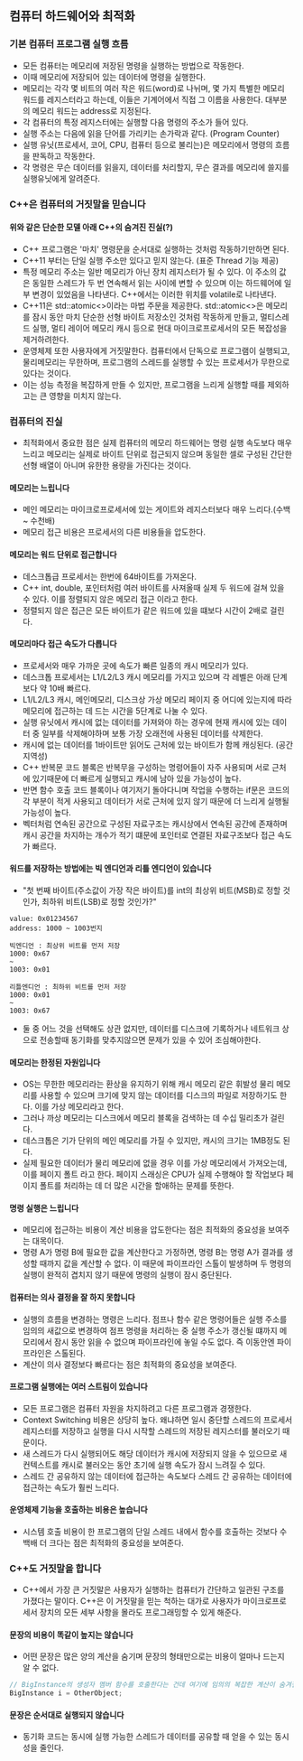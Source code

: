## 컴퓨터 하드웨어와 최적화
### 기본 컴퓨터 프로그램 실행 흐름
* 모든 컴퓨터는 메모리에 저장된 명령을 실행하는 방법으로 작동한다.
* 이때 메모리에 저장되어 있는 데이터에 명령을 실행한다.
* 메모리는 각각 몇 비트의 여러 작은 워드(word)로 나뉘며, 몇 가지 특별한 메모리 워드를 레지스터라고 하는데, 이들은 기계어에서 직접 그 이름을 사용한다. 대부분의 메모리 워드는 address로 지정된다.
* 각 컴퓨터의 특정 레지스터에는 실행할 다음 명령의 주소가 들어 있다.
* 실행 주소는 다음에 읽을 단어를 가리키는 손가락과 같다. (Program Counter)
* 실행 유닛(프로세서, 코어, CPU, 컴퓨터 등으로 불리는)은 메모리에서 명령의 흐름을 판독하고 작동한다.
* 각 명령은 무슨 데이터를 읽을지, 데이터를 처리할지, 무슨 결과를 메모리에 쓸지를 실행유닛에게 알려준다.

### C++은 컴퓨터의 거짓말을 믿습니다
#### 위와 같은 단순한 모델 아래 C++의 숨겨진 진실(?)
* C++ 프로그램은 '마치' 명령문을 순서대로 실행하는 것처럼 작동하기만하면 된다.
* C++11 부터는 단일 실행 주소만 있다고 믿지 않는다. (표준 Thread 기능 제공)
* 특정 메모리 주소는 일반 메모리가 아닌 장치 레지스터가 될 수 있다. 이 주소의 값은 동일한 스레드가 두 번 연속해서 읽는 사이에 변할 수 있으며 이는 하드웨어에 일부 변경이 있었음을 나타낸다. C++에서는 이러한 위치를 volatile로 나타낸다.
* C++11은 std::atomic<>이라는 마법 주문을 제공한다. std::atomic<>은 메모리를 잠시 동안 마치 단순한 선형 바이트 저장소인 것처럼 작동하게 만들고, 멀티스레드 실행, 멀티 레이어 메모리 캐시 등으로 현대 마이크로프로세서의 모든 복잡성을 제거하려한다.
* 운영체제 또한 사용자에게 거짓말한다. 컴퓨터에서 단독으로 프로그램이 실행되고, 물리메모리는 무한하며, 프로그램의 스레드를 실행할 수 있는 프로세서가 무한으로 있다는 것이다.
* 이는 성능 측정을 복잡하게 만들 수 있지만, 프로그램을 느리게 실행할 때를 제외하고는 큰 영향을 미치지 않는다.

### 컴퓨터의 진실
* 최적화에서 중요한 점은 실제 컴퓨터의 메모리 하드웨어는 명령 실행 속도보다 매우 느리고 메모리는 실제로 바이트 단위로 접근되지 않으며 동일한 셀로 구성된 간단한 선형 배열이 아니며 유한한 용량을 가진다는 것이다.

#### 메모리는 느립니다
* 메인 메모리는 마이크로프로세서에 있는 게이트와 레지스터보다 매우 느리다.(수백 ~ 수천배)
* 메모리 접근 비용은 프로세서의 다른 비용들을 압도한다.

#### 메모리는 워드 단위로 접근합니다
* 데스크톱급 프로세서는 한번에 64바이트를 가져온다.
* C++ int, double, 포인터처럼 여러 바이트를 사져올때 실제 두 워드에 걸쳐 있을 수 있다. 이를 정렬되지 않은 메모리 접근 이라고 한다.
* 정렬되지 않은 접근은 모든 바이트가 같은 워드에 있을 떄보다 시간이 2배로 걸린다.

#### 메모리마다 접근 속도가 다릅니다
* 프로세서와 매우 가까운 곳에 속도가 빠른 일종의 캐시 메모리가 있다.
* 데스크톱 프로세서는 L1/L2/L3 캐시 메모리를 가지고 있으며 각 레벨은 아래 단계보다 약 10배 빠르다.
* L1/L2/L3 캐시, 메인메모리, 디스크상 가상 메모리 페이지 중 어디에 있는지에 따라 메모리에 접근하는 데 드는 시간을 5단계로 나눌 수 있다.
* 실행 유닛에서 캐시에 없는 데이터를 가져와야 하는 경우에 현재 캐시에 있는 데이터 중 일부를 삭제해야하며 보통 가장 오래전에 사용된 데이터를 삭제한다.
* 캐시에 없는 데이터를 1바이트만 읽어도 근처에 있는 바이트가 함께 캐싱된다. (공간 지역성)
* C++ 반복문 코드 블록은 반복무을 구성하는 명령어들이 자주 사용되며 서로 근처에 있기때문에 더 빠르게 실행되고 캐시에 남아 있을 가능성이 높다.
* 반면 함수 호출 코드 블록이나 여기저기 돌아다니며 작업을 수행하는 if문은 코드의 각 부분이 적게 사용되고 데이터가 서로 근처에 있지 않기 때문에 더 느리게 실행될 가능성이 높다.
* 벡터처럼 연속된 공간으로 구성된 자료구조는 캐시상에서 연속된 공간에 존재하며 캐시 공간을 차지하는 개수가 적기 떄문에 포인터로 연결된 자료구조보다 접근 속도가 빠르다.

#### 워드를 저장하는 방법에는 빅 엔디언과 리틀 엔디언이 있습니다
* "첫 번째 바이트(주소값이 가장 작은 바이트)를 int의 최상위 비트(MSB)로 정할 것인가, 최하위 비트(LSB)로 정할 것인가?"
```
value: 0x01234567
address: 1000 ~ 1003번지

빅엔디언 : 최상위 비트를 먼저 저장 
1000: 0x67
~
1003: 0x01

리틀엔디언 : 최하위 비트를 먼저 저장
1000: 0x01
~
1003: 0x67
```
* 둘 중 어느 것을 선택해도 상관 없지만, 데이터를 디스크에 기록하거나 네트워크 상으로 전송할때 동기화를 맞추지않으면 문제가 있을 수 있어 조심해야한다.

#### 메모리는 한정된 자원입니다
* OS는 무한한 메모리라는 환상을 유지하기 위해 캐시 메모리 같은 휘발성 물리 메모리를 사용할 수 있으며 크기에 맞지 않는 데이터를 디스크의 파일로 저장하기도 한다. 이를 가상 메모리라고 한다.
* 그러나 까상 메모리는 디스크에서 메모리 블록을 검색하는 데 수십 밀리초가 걸린다.
* 데스크톱은 기가 단위의 메인 메모리를 가질 수 있지만, 캐시의 크기는 1MB정도 된다.
* 실제 필요한 데이터가 물리 메모리에 없을 경우 이를 가상 메모리에서 가져오는데, 이를 페이지 폴트 라고 한다. 페이지 스래싱은 CPU가 실제 수행해야 할 작업보다 페이지 폴트를 처리하는 데 더 많은 시간을 할애하는 문제를 뜻한다.

#### 명령 실행은 느립니다
* 메모리에 접근하는 비용이 계산 비용을 압도한다는 점은 최적화의 중요성을 보여주는 대목이다.
* 명령 A가 명령 B에 필요한 값을 계산한다고 가정하면, 명령 B는 명령 A가 결과를 생성할 때까지 값을 계산할 수 없다. 이 때문에 파이프라인 스톨이 발생하며 두 명령의 실행이 완적히 겹치지 않기 때문에 명령의 실행이 잠시 중단된다.

#### 컴퓨터는 의사 결정을 잘 하지 못합니다
* 실행의 흐름을 변경하는 명령은 느리다. 점프나 함수 같은 명령어들은 실행 주소를 임의의 새값으로 변경하여 점프 명령을 처리하는 중 실행 주소가 갱신될 떄까지 메모리에서 잠시 동안 읽을 수 없으며 파이프라인에 놓일 수도 없다. 즉 이동안엔 파이프라인은 스톨된다.
* 계산이 의사 결정보다 빠르다는 점은 최적화의 중요성을 보여준다.

#### 프로그램 실행에는 여러 스트림이 있습니다
* 모든 프로그램은 컴퓨터 자원을 차지하려고 다른 프로그램과 경쟁한다.
* Context Switching 비용은 상당히 높다. 왜냐하면 일시 중단할 스레드의 프로세서 레지스터를 저장하고 실행을 다시 시작할 스레드의 저장된 레지스터를 불러오기 때문이다.
* 새 스레드가 다시 실행되어도 해당 데이터가 캐시에 저장되지 않을 수 있으므로 새 컨텍스트를 캐시로 불러오는 동안 초기에 실행 속도가 잠시 느려질 수 있다.
* 스레드 간 공유하지 않는 데이터에 접근하는 속도보다 스레드 간 공유하는 데이터에 접근하는 속도가 훨씬 느리다.

#### 운영체제 기능을 호출하는 비용은 높습니다
* 시스템 호출 비용이 한 프로그램의 단일 스레드 내에서 함수를 호출하는 것보다 수백배 더 크다는 점은 최적화의 중요성을 보여준다.

### C++도 거짓말을 합니다
* C++에서 가장 큰 거짓말은 사용자가 실행하는 컴퓨터가 간단하고 일관된 구조를 가졌다는 말이다. C++은 이 거짓말을 믿는 척하는 대가로 사용자가 마이크로프로세서 장치의 모든 세부 사항을 몰라도 프로그래밍할 수 있게 해준다.

#### 문장의 비용이 똑같이 높지는 않습니다
* 어떤 문장은 많은 양의 계산을 숨기며 문장의 형태만으로는 비용이 얼마나 드는지 알 수 없다.
```C++
// BigInstance의 생성자 멤버 함수를 호출한다는 건데 여기에 임의의 복잡한 계산이 숨겨질 수 있다.
BigInstance i = OtherObject;
```
#### 문장은 순서대로 실행되지 않습니다
* 동기화 코드는 동시에 실행 가능한 스레드가 데이터를 공유할 때 얻을 수 있는 동시성을 줄인다.
